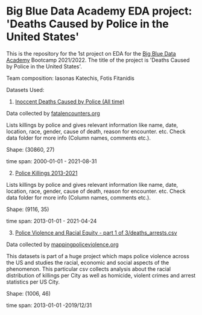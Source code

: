 # Big Blue Data Academy EDA project: 'Deaths Caused by Police in the United States'
This is the repository for the 1st project on EDA for 
the [Big Blue Data Academy](https://bigblue.academy/en) Bootcamp 2021/2022. 
The title of the project is 
'Deaths Caused by Police in the United States'. 

Team composition: Iasonas Katechis, Fotis Fitanidis

Datasets Used:
1. [Inoccent Deaths Caused by Police (All time)](https://www.kaggle.com/kannan1314/innocent-deaths-caused-by-police-all-time)

Data collected by [fatalencounters.org](https://fatalencounters.org/)

Lists killings by police and gives relevant information like name, date, location, race, gender, cause of death, reason for encounter. 
etc. Check data folder for more info (Column names, comments etc.).

Shape: (30860, 27)

time span: 2000-01-01 - 2021-08-31

2. [Police Killings 2013-2021](https://www.kaggle.com/esippel22/police-killings-20132021)

Lists killings by police and gives relevant information like name, date, location, race, gender, cause of death, reason for encounter. 
etc. Check data folder for more info (Column names, comments etc.).

Shape: (9116, 35)

time span: 2013-01-01 - 2021-04-24

3. [Police Violence and Racial Equity - part 1 of 3/deaths_arrests.csv](https://www.kaggle.com/jpmiller/police-violence-in-the-us)

Data collected by [mappingpoliceviolence.org](https://mappingpoliceviolence.org/)

This datasets is part of a huge project which maps police violence across the US and studies the racial, economic and social aspects of
the phenomenon. 
This particular csv collects analysis about the racial distribution of killings per City as well as 
homicide, violent crimes and arrest statistics per US City.

Shape: (1006, 46)

time span: 2013-01-01 -2019/12/31
